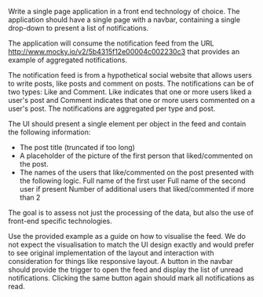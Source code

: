 Write a single page application in a front end technology of choice. The application should have a single page with a navbar, containing a single drop-down to present a list of notifications.

The application will consume the notification feed from the URL http://www.mocky.io/v2/5b4315f12e00004c002230c3 that provides an example of aggregated notifications.

The notification feed is from a hypothetical social website that allows users to write posts, like posts and comment on posts. The notifications can be of two types: Like and Comment. Like indicates that one or more users liked a user's post and Comment indicates that one or more users commented on a user's post. The notifications are aggregated per type and post.

The UI should present a single element per object in the feed and contain the following information:
 - The post title (truncated if too long)
 - A placeholder of the picture of the first person that liked/commented on the post.
 - The names of the users that like/commented on the post presented with the following logic.
       Full name of the first user
       Full name of the second user if present
       Number of additional users that liked/commented if more than 2

The goal is to assess not just the processing of the data, but also the use of front-end specific technologies.

Use the provided example as a guide on how to visualise the feed. We do not expect the visualisation to match the UI design exactly and would prefer to see original implementation of the layout and interaction with consideration for things like responsive layout. A button in the navbar should provide the trigger to open the feed and display the list of unread notifications. Clicking the same button again should mark all notifications as read.
